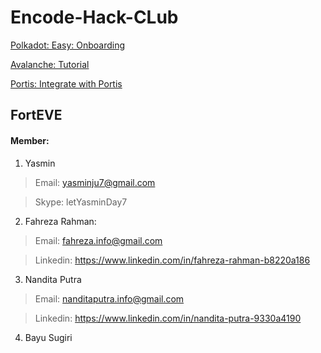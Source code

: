 # Encode-Hack-CLub 


[Polkadot: Easy: Onboarding](https://github.com/FortEVE-Team/EHC-FortEVE/tree/main/POLKADOT)

[Avalanche: Tutorial](https://github.com/FortEVE-Team/EHC-FortEVE/tree/main/AVALANCHE)

[Portis: Integrate with Portis](https://github.com/FortEVE-Team/EHC-FortEVE/tree/main/PORTIS)


## FortEVE

#### Member:

1. Yasmin 
> Email: yasminju7@gmail.com

> Skype:  letYasminDay7

2. Fahreza Rahman: 

> Email: fahreza.info@gmail.com

> Linkedin: https://www.linkedin.com/in/fahreza-rahman-b8220a186

3. Nandita Putra 

> Email: nanditaputra.info@gmail.com

> Linkedin: https://www.linkedin.com/in/nandita-putra-9330a4190

4. Bayu Sugiri
